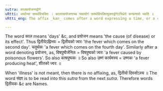 ```yaml
---
sutra: कालप्रयोजनाद्रोगे
vRtti: अर्थाभ्यां समर्थविभक्तिः । कालात्प्रयोजनाच्च यथायोगं समर्थविभक्तियुक्ताद्रोगेऽभिधेये कन्प्रत्ययो भवति ॥
vRtti_eng: The affix _kan_ comes after a word expressing a time, or a cause or effect (of the disease), when an illness is denoted.

---
```

The word काल means 'days' &c, and प्रयोजन means 'the cause (of disease) or its effect'. Thus द्वितीयेऽह्निभवः = द्वितीयको ज्वरः 'the fever which comes on the second day'. चतुर्थकः 'a fever which comes on the fourth day'. Similarly after a word denoting प्रयोजनः, as, विषपुष्पैर्जनितः = विषपुष्पको ज्वरः 'a fever caused by poisonous flowers'. So also काषपुष्पकः ॥ So also उष्णं कार्यमस्य = उष्णकः 'a fever producing heat', शीतको ज्वरः ॥

When 'illness' is not meant, then there is no affixing, as, द्वितीयो दिवसोऽस्य ॥ The word संज्ञा is to be read into this _sutra_ from the next _sutra_. Therefore words द्वितीयकः &c are Names.